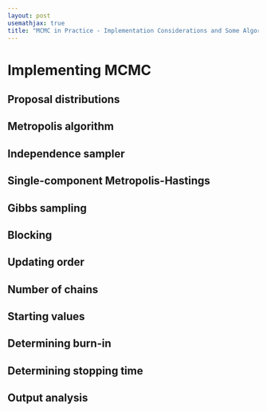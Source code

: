```yaml
---
layout: post
usemathjax: true
title: "MCMC in Practice - Implementation Considerations and Some Algorithms"
---
```


# Implementing MCMC

## Proposal distributions

## Metropolis algorithm

## Independence sampler

## Single-component Metropolis-Hastings

## Gibbs sampling

## Blocking

## Updating order

## Number of chains

## Starting values

## Determining burn-in

## Determining stopping time

## Output analysis